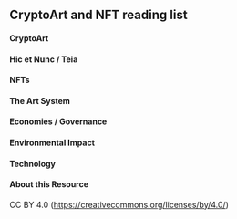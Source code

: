 ## CryptoArt and NFT reading list



#### CryptoArt




#### Hic et Nunc / Teia




#### NFTs




#### The Art System




#### Economies / Governance 




#### Environmental Impact




#### Technology




#### About this Resource







CC BY 4.0 (https://creativecommons.org/licenses/by/4.0/)

